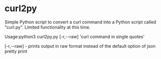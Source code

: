 # curl2py

Simple Python script to convert a curl command into a Python script called "curl.py".  Limited functionality at this time.

Usage:python3 curl2py.py [-r,--raw] 'curl command in single quotes'  

[-r,--raw] - prints output in raw format instead of the default option of json pretty print
